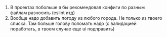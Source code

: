 1. В проектах побольше я бы рекомендовал конфиги по разным файлам разносить (eslint итд)
2. Вообще надо добавить погоду из любого города. Не только из твоего списка. 
Там больше голову поломать надо (с валидацией поработать, в твоем случае еще ui подправить)
